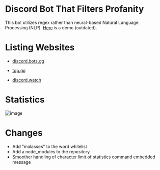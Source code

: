 # Discord Bot That Filters Profanity 
This bot utilizes regex rather than neural-based Natural Language Processing (NLP). [Here](https://youtu.be/3u8xdN3v22I) is a demo (outdated). 

# Listing Websites
* [discord.bots.gg](https://discord.bots.gg/bots/986412902250594324)

* [top.gg](https://top.gg/bot/986412902250594324)

* [discord.watch](https://discord.watch/applications/986412902250594324)

# Statistics
![image](https://cdn.discordapp.com/attachments/953870034227302470/1114211361371730011/image.png)

# Changes
* Add "molasses" to the word whitelist
* Add a node_modules to the repository
* Smoother handling of character limit of statistics command embedded message
